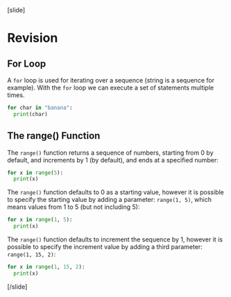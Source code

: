 [slide]
# Revision

## For Loop
A `for` loop is used for iterating over a sequence (string is a sequence for example). With the `for` loop we can execute a set of statements multiple times.

```python
for char in "banana":
  print(char)
```

## The range() Function
The `range()` function returns a sequence of numbers, starting from 0 by default, and increments by 1 (by default), and ends at a specified number:
```python
for x in range(5):
  print(x)
```

The `range()` function defaults to 0 as a starting value, however it is possible to specify the starting value by adding a parameter: `range(1, 5)`, which means values from 1 to 5 (but not including 5):
```python
for x in range(1, 5):
  print(x)
```

The `range()` function defaults to increment the sequence by 1, however it is possible to specify the increment value by adding a third parameter: `range(1, 15, 2)`:
```python
for x in range(1, 15, 2):
  print(x)
```
[/slide]
